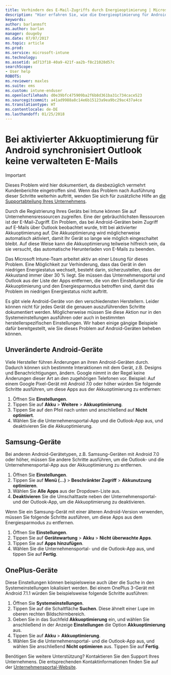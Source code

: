 ```yaml
---
title: Verhindern des E-Mail-Zugriffs durch Energieoptimierung | Microsoft-Dokumentation
description: "Hier erfahren Sie, wie die Energieoptimierung für Android ausgeschaltet wird, um sicherzustellen, dass Sie Ihre E-Mail erhalten."
keywords: 
author: barlanmsft
ms.author: barlan
manager: dougeby
ms.date: 07/07/2017
ms.topic: article
ms.prod: 
ms.service: microsoft-intune
ms.technology: 
ms.assetid: ad713f18-40a9-421f-aa2b-f8c21028d57c
searchScope:
- User help
ROBOTS: 
ms.reviewer: maxles
ms.suite: ems
ms.custom: intune-enduser
ms.openlocfilehash: d0e39bfc475909ba2f6b8d361ba31c734cace523
ms.sourcegitcommit: a41ad9988a8c14e6b15123a9ea9bc29ac437a4ce
ms.translationtype: HT
ms.contentlocale: de-DE
ms.lasthandoff: 01/25/2018
---
```

# <a name="outlook-wont-sync-managed-email-when-battery-optimization-for-android-is-turned-on"></a>Bei aktivierter Akkuoptimierung für Android synchronisiert Outlook keine verwalteten E-Mails

> [!IMPORTANT]
> Dieses Problem wird hier dokumentiert, da diesbezüglich vermehrt Kundenberichte eingetroffen sind. Wenn das Problem nach Ausführung dieser Schritte weiterhin auftritt, wenden Sie sich für zusätzliche Hilfe an [die Supportabteilung Ihres Unternehmens](https://portal.manage.microsoft.com#HelpDeskDialog).

Durch die Registrierung Ihres Geräts bei Intune können Sie auf Unternehmensressourcen zugreifen. Eine der gebräuchlichsten Ressourcen ist der E-Mail-Zugriff. Ein Problem, das bei Android-Geräten beim Zugriff auf E-Mails über Outlook beobachtet wurde, tritt bei aktivierter Akkuoptimierung auf. Die Akkuoptimierung wird möglicherweise automatisch aktiviert, damit Ihr Gerät so lange wie möglich eingeschaltet bleibt. Auf diese Weise kann die Akkuoptimierung teilweise hilfreich sein, da sie versucht, das automatische Herunterladen von E-Mails zu beenden.

Das Microsoft Intune-Team arbeitet aktiv an einer Lösung für dieses Problem. Eine Möglichkeit zur Verhinderung, dass das Gerät in den niedrigen Energiestatus wechselt, besteht darin, sicherzustellen, dass der Akkustand immer über 30 % liegt. Sie müssen das Unternehmensportal und Outlook aus der Liste der Apps entfernen, die von den Einstellungen für die Akkuoptimierung und den Energiesparmodus betroffen sind, damit das Problem im niedrigen Energiestatus nicht auftritt.

Es gibt viele Android-Geräte von den verschiedensten Herstellern. Leider können nicht für jedes Gerät die genauen auszuführenden Schritte dokumentiert werden. Möglicherweise müssen Sie diese Aktion nur in den Systemeinstellungen ausführen oder auch in bestimmten herstellerspezifischen Einstellungen. Wir haben einige gängige Beispiele dafür bereitgestellt, wie Sie dieses Problem auf Android-Geräten beheben können.

## <a name="unmodified-android-devices"></a>Unveränderte Android-Geräte

Viele Hersteller führen Änderungen an ihren Android-Geräten durch. Dadurch können sich bestimmte Interaktionen mit dem Gerät, z.B. Designs und Benachrichtigungen, ändern. Google nimmt in der Regel keine Änderungen dieser Art an den zugehörigen Telefonen vor. Beispiel: Auf einem Google Pixel-Gerät mit Android 7.0 oder höher würden Sie folgende Schritte ausführen, um diese Apps aus der Akkuoptimierung zu entfernen:

1. Öffnen Sie **Einstellungen**.
2. Tippen Sie auf **Akku** > **Weitere** > **Akkuoptimierung**.
3. Tippen Sie auf den Pfeil nach unten und anschließend auf **Nicht optimiert**.
4. Wählen Sie die Unternehmensportal-App und die Outlook-App aus, und deaktivieren Sie die Akkuoptimierung.

## <a name="samsung-devices"></a>Samsung-Geräte

Bei anderen Android-Gerätetypen, z.B. Samsung-Geräten mit Android 7.0 oder höher, müssen Sie andere Schritte ausführen, um die Outlook- und die Unternehmensportal-App aus der Akkuoptimierung zu entfernen.

1. Öffnen Sie **Einstellungen**.
2. Tippen Sie auf **Menü (...)** > **Beschränkter Zugriff** > **Akkunutzung optimieren**.
3. Wählen Sie **Alle Apps** aus der Dropdown-Liste aus.
4. **Deaktivieren** Sie die Umschalttaste neben der Unternehmensportal- und der Outlook-App, um die Akkuoptimierung zu deaktivieren.

Wenn Sie ein Samsung-Gerät mit einer älteren Android-Version verwenden, müssen Sie folgende Schritte ausführen, um diese Apps aus dem Energiesparmodus zu entfernen.

1. Öffnen Sie **Einstellungen**.
2. Tippen Sie auf **Gerätewartung** > **Akku** > **Nicht überwachte Apps**.
3. Tippen Sie auf **Apps hinzufügen**.
4. Wählen Sie die Unternehmensportal- und die Outlook-App aus, und tippen Sie auf **Fertig**.

## <a name="oneplus-devices"></a>OnePlus-Geräte

Diese Einstellungen können beispielsweise auch über die Suche in den Systemeinstellungen lokalisiert werden. Bei einem OnePlus 3-Gerät mit Android 7.1.1 würden Sie beispielsweise folgende Schritte ausführen: 

1. Öffnen Sie **Systemeinstellungen**. 
2. Tippen Sie auf die Schaltfläche **Suchen**. Diese ähnelt einer Lupe im oberen rechten Bildschirmbereich. 
3. Geben Sie in das Suchfeld **Akkuoptimierung** ein, und wählen Sie anschließend in der Anzeige **Einstellungen** die Option **Akkuoptimierung** aus. 
4. Tippen Sie auf **Akku** > **Akkuoptimierung**.
5. Wählen Sie die Unternehmensportal- und die Outlook-App aus, und wählen Sie anschließend **Nicht optimieren** aus. Tippen Sie auf **Fertig**.

<!--On a OnePlus 5 device with Android 7.1.1, you would follow these steps to remove these apps from battery optimization:
1. Open **Settings**.
2. Tap **Battery** > **Battery optimization**.
3. Select the Company Portal and Outlook apps, then select **Don’t optimize**. Tap **Done**.-->

Benötigen Sie weitere Unterstützung? Kontaktieren Sie den Support Ihres Unternehmens. Die entsprechenden Kontaktinformationen finden Sie auf der [Unternehmensportal-Website](https://portal.manage.microsoft.com#HelpDeskDialog).
